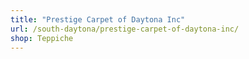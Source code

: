 ```yaml
---
title: "Prestige Carpet of Daytona Inc"
url: /south-daytona/prestige-carpet-of-daytona-inc/
shop: Teppiche
---
```

